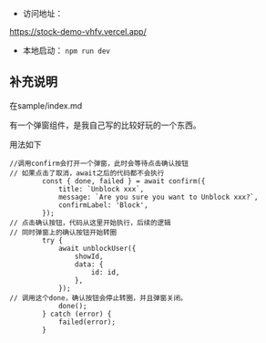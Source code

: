 - 访问地址：

https://stock-demo-vhfv.vercel.app/

- 本地启动： ```npm run dev```

## 补充说明

在sample/index.md

有一个弹窗组件，是我自己写的比较好玩的一个东西。

用法如下
```tsx
//调用confirm会打开一个弹窗，此时会等待点击确认按钮
// 如果点击了取消，await之后的代码都不会执行
        const { done, failed } = await confirm({
            title: `Unblock xxx`,
            message: `Are you sure you want to Unblock xxx?`,
            confirmLabel: 'Block',
        });
// 点击确认按钮，代码从这里开始执行，后续的逻辑
// 同时弹窗上的确认按钮开始转圈
        try {
            await unblockUser({
                showId,
                data: {
                    id: id,
                },
            });
// 调用这个done，确认按钮会停止转圈，并且弹窗关闭。
            done();
        } catch (error) {
            failed(error);
        }
```


